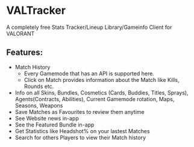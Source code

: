 # VALTracker

A completely free Stats Tracker/Lineup Library/Gameinfo Client for VALORANT

## Features:
- Match History
    - Every Gamemode that has an API is supported here.
    - Click on Match provides information about the Match like Kills, Rounds etc.
- Info on all Skins, Bundles, Cosmetics (Cards, Buddies, Titles, Sprays), Agents(Contracts, Abilities), Current Gamemode rotation, Maps, Seasons, Weapons
- Save Matches as Favourites to review them anytime
- See Website news in-app
- See the Featured Bundle in-app
- Get Statistics like Headshot% on your lastest Matches
- Search for others Players to view their Match history
